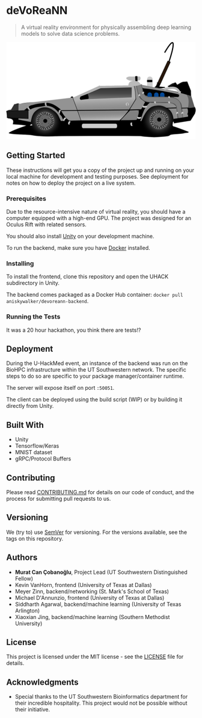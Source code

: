 # deVoReaNN

> A virtual reality environment for physically assembling deep learning models to solve data science problems.

![How it's pronounced](delorean.png)

## Getting Started

These instructions will get you a copy of the project up and running on your local machine for development and testing purposes. See deployment for notes on how to deploy the project on a live system.

### Prerequisites

Due to the resource-intensive nature of virtual reality, you should have a computer equipped with a high-end GPU. The project was designed for an Oculus Rift with related sensors.

You should also install [Unity](https://store.unity.com/download?ref=personal) on your development machine.

To run the backend, make sure you have [Docker](https://www.docker.com/get-started) installed.

### Installing

To install the frontend, clone this repository and open the UHACK subdirectory in Unity.

The backend comes packaged as a Docker Hub container: `docker pull aniskywalker/devoreann-backend`.

### Running the Tests

It was a 20 hour hackathon, you think there are tests!?

## Deployment

During the U-HackMed event, an instance of the backend was run on the BioHPC infrastructure within the UT Southwestern network. The specific steps to do so are specific to your package manager/container runtime.

The server will expose itself on port `:50051`.

The client can be deployed using the build script (WIP) or by building it directly from Unity.

## Built With

* Unity
* Tensorflow/Keras
* MNIST dataset
* gRPC/Protocol Buffers

## Contributing

Please read [CONTRIBUTING.md](CONTRIBUTING.md) for details on our code of conduct, and the process for submitting pull requests to us.

## Versioning

We (try to) use [SemVer](http://semver.org/) for versioning. For the versions available, see the tags on this repository.

## Authors

* **Murat Can Çobanoğlu**, Project Lead (UT Southwestern Distinguished Fellow)
* Kevin VanHorn, frontend (University of Texas at Dallas)
* Meyer Zinn, backend/networking (St. Mark's School of Texas)
* Michael D'Annunzio, frontend (University of Texas at Dallas)
* Siddharth Agarwal, backend/machine learning (University of Texas Arlington)
* Xiaoxian Jing, backend/machine learning (Southern Methodist University)

## License

This project is licensed under the MIT license - see the [LICENSE](LICENSE) file for details.

## Acknowledgments

* Special thanks to the UT Southwestern Bioinformatics department for their incredible hospitality. This project would not be possible without their initiative.